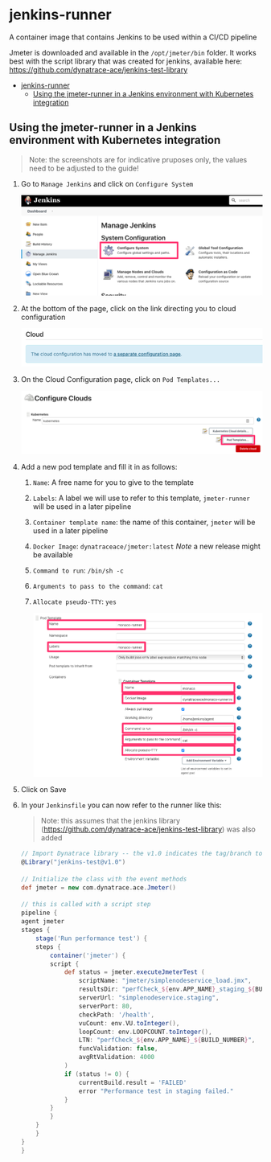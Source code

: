 # jenkins-runner
A container image that contains Jenkins to be used within a CI/CD pipeline

Jmeter is downloaded and available in the `/opt/jmeter/bin` folder.
It works best with the script library that was created for jenkins, available here: https://github.com/dynatrace-ace/jenkins-test-library

- [jenkins-runner](#jenkins-runner)
  - [Using the jmeter-runner in a Jenkins environment with Kubernetes integration](#using-the-jmeter-runner-in-a-jenkins-environment-with-kubernetes-integration)

## Using the jmeter-runner in a Jenkins environment with Kubernetes integration
> Note: the screenshots are for indicative pruposes only, the values need to be adjusted to the guide!

1. Go to `Manage Jenkins` and click on `Configure System`

    ![](resources/manage_jenkins.png)

1. At the bottom of the page, click on the link directing you to cloud configuration

    ![](resources/configure_clouds.png)

1. On the Cloud Configuration page, click on `Pod Templates...`
    
    ![](resources/configure_clouds_2.png)

1. Add a new pod template and fill it in as follows:
   1. `Name`: A free name for you to give to the template
   2. `Labels`: A label we will use to refer to this template, `jmeter-runner` will be used in a later pipeline
   3. `Container template name`: the name of this container, `jmeter` will be used in a later pipeline
   4. `Docker Image`: `dynatraceace/jmeter:latest` *Note* a new release might be available
   5. `Command to run`: `/bin/sh -c`
   6. `Arguments to pass to the command`: `cat`
   7. `Allocate pseudo-TTY`: `yes`

        ![](resources/pod_template.png)

2. Click on Save

1. In your `Jenkinsfile` you can now refer to the runner like this:
   > Note: this assumes that the jenkins library (https://github.com/dynatrace-ace/jenkins-test-library) was also added
    ```groovy
    // Import Dynatrace library -- the v1.0 indicates the tag/branch to use.
    @Library("jenkins-test@v1.0")

    // Initialize the class with the event methods
    def jmeter = new com.dynatrace.ace.Jmeter()

    // this is called with a script step
    pipeline {
    agent jmeter
    stages {
        stage('Run performance test') {
        steps {
            container('jmeter') {
            script {
                def status = jmeter.executeJmeterTest ( 
                    scriptName: "jmeter/simplenodeservice_load.jmx",
                    resultsDir: "perfCheck_${env.APP_NAME}_staging_${BUILD_NUMBER}",
                    serverUrl: "simplenodeservice.staging", 
                    serverPort: 80,
                    checkPath: '/health',
                    vuCount: env.VU.toInteger(),
                    loopCount: env.LOOPCOUNT.toInteger(),
                    LTN: "perfCheck_${env.APP_NAME}_${BUILD_NUMBER}",
                    funcValidation: false,
                    avgRtValidation: 4000
                )
                if (status != 0) {
                    currentBuild.result = 'FAILED'
                    error "Performance test in staging failed."
                }
            }
            }
        }
        }
    }
    }
    ```
